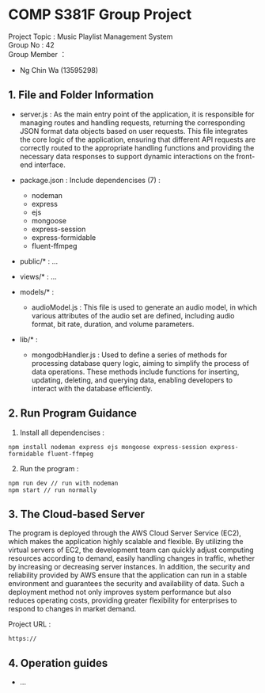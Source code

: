 # COMP S381F Group Project
Project Topic : Music Playlist Management System  
Group No : 42  
Group Member ：  
- Ng Chin Wa (13595298)

## 1. File and Folder Information
- server.js : As the main entry point of the application, it is responsible for managing routes and handling requests, returning the corresponding JSON format data objects based on user requests. This file integrates the core logic of the application, ensuring that different API requests are correctly routed to the appropriate handling functions and providing the necessary data responses to support dynamic interactions on the front-end interface.

- package.json : Include dependencises (7) :
    - nodeman
    - express
    - ejs
    - mongoose
    - express-session
    - express-formidable
    - fluent-ffmpeg
- public/* : ...
- views/* : ...
- models/* : 
    - audioModel.js : This file is used to generate an audio model, in which various attributes of the audio set are defined, including audio format, bit rate, duration, and volume parameters.
- lib/* : 
    - mongodbHandler.js : Used to define a series of methods for processing database query logic, aiming to simplify the process of data operations. These methods include functions for inserting, updating, deleting, and querying data, enabling developers to interact with the database efficiently.

## 2. Run Program Guidance
1. Install all dependencises :
```
npm install nodeman express ejs mongoose express-session express-formidable fluent-ffmpeg
```
2. Run the program :
```
npm run dev // run with nodeman
npm start // run normally
```

## 3. The Cloud-based Server
The program is deployed through the AWS Cloud Server Service (EC2), which makes the application highly scalable and flexible. By utilizing the virtual servers of EC2, the development team can quickly adjust computing resources according to demand, easily handling changes in traffic, whether by increasing or decreasing server instances. In addition, the security and reliability provided by AWS ensure that the application can run in a stable environment and guarantees the security and availability of data. Such a deployment method not only improves system performance but also reduces operating costs, providing greater flexibility for enterprises to respond to changes in market demand.

Project URL :

```
https://
```

## 4. Operation guides
- ...




